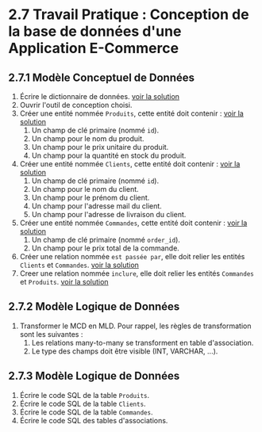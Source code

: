 # 2.7 Travail Pratique : Conception de la base de données d'une Application E-Commerce

## 2.7.1 Modèle Conceptuel de Données

1. Écrire le dictionnaire de données. [voir la solution](https://github.com/HachemiH/formation-cda-bdd/tree/TPC-2.7.1.1?tab=readme-ov-file#1-écrire-le-dictionnaire-de-données)
2. Ouvrir l'outil de conception choisi.
3. Créer une entité nommée `Produits`, cette entité doit contenir : [voir la solution](https://github.com/HachemiH/formation-cda-bdd/tree/TPC-2.7.1.3?tab=readme-ov-file#3-créer-une-entité-nommée-produits)
   1. Un champ de clé primaire (nommé `id`).
   2. Un champ pour le nom du produit.
   3. Un champ pour le prix unitaire du produit.
   4. Un champ pour la quantité en stock du produit.
4. Créer une entité nommée `Clients`, cette entité doit contenir : [voir la solution](https://github.com/HachemiH/formation-cda-bdd/tree/TPC-2.7.1.4?tab=readme-ov-file#4-créer-une-entité-nommée-clients)
   1. Un champ de clé primaire (nommé `id`).
   2. Un champ pour le nom du client.
   3. Un champ pour le prénom du client.
   4. Un champ pour l'adresse mail du client.
   5. Un champ pour l'adresse de livraison du client.
5. Créer une entité nommée `Commandes`, cette entité doit contenir : [voir la solution](https://github.com/HachemiH/formation-cda-bdd/tree/TPC-2.7.1.5?tab=readme-ov-file#5-créer-une-entité-nommée-commandes)
   1. Un champ de clé primaire (nommé `order_id`).
   2. Un champ pour le prix total de la commande.
6. Créer une relation nommée `est passée par`, elle doit relier les entités `Clients` et `Commandes`. [voir la solution](https://github.com/HachemiH/formation-cda-bdd/tree/TPC-2.7.1.6?tab=readme-ov-file#6-créer-une-relation-nommée-est-passée-par-elle-doit-relier-les-entités-clients-et-commandes)
7. Creer une relation nommée `inclure`, elle doit relier les entités `Commandes` et `Produits`. [voir la solution](https://github.com/HachemiH/formation-cda-bdd/tree/TPC-2.7.1.7?tab=readme-ov-file#7-creer-une-relation-nommée-inclure-elle-doit-relier-les-entités-commandes-et-produits)

## 2.7.2 Modèle Logique de Données

1. Transformer le MCD en MLD. Pour rappel, les règles de transformation sont les suivantes :
   1. Les relations many-to-many se transforment en table d'association.
   2. Le type des champs doit être visible (INT, VARCHAR, ...).

## 2.7.3 Modèle Logique de Données

1. Écrire le code SQL de la table `Produits`.
2. Écrire le code SQL de la table `Clients`.
3. Écrire le code SQL de la table `Commandes`.
4. Écrire le code SQL des tables d'associations.